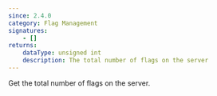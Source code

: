 ```yaml
---
since: 2.4.0
category: Flag Management
signatures:
    - []
returns:
    dataType: unsigned int
    description: The total number of flags on the server
---
```


Get the total number of flags on the server.

